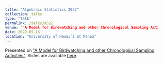 ```yaml
---
title: "Algebraic Statistics 2022"
collection: talks
type: "Talk"
permalink: /talks/AS22
venue: ""A Model for Birdwatching and other Chronological Sampling Activities""
date: 2022-05-16
location: "University of Hawai’i at Manoa"
---
```


Presented on ["A Model for Birdwatching and other Chronological Sampling Activities"](/publications/2022-Birdwatching). Slides are available [here](/files/slides/AS2022).
